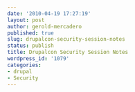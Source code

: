 ```yaml
---
date: '2010-04-19 17:27:19'
layout: post
author: gerold-mercadero
published: true
slug: drupalcon-security-session-notes
status: publish
title: Drupalcon Security Session Notes
wordpress_id: '1079'
categories:
- drupal
- Security
---
```



